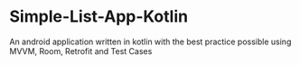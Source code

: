 # Simple-List-App-Kotlin
An android application written in kotlin with the best practice possible using MVVM, Room, Retrofit and Test Cases
